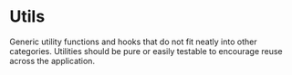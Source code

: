 # Utils

Generic utility functions and hooks that do not fit neatly into other categories. Utilities should be pure or easily testable to encourage reuse across the application.

